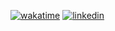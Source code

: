 [![wakatime](https://wakatime.com/badge/user/b8d911aa-990b-4f6a-bccb-67bf92d24cf7.svg)](https://wakatime.com/@b8d911aa-990b-4f6a-bccb-67bf92d24cf7)
[![linkedin](https://upload.wikimedia.org/wikipedia/commons/thumb/8/81/LinkedIn_icon.svg/1200px-LinkedIn_icon.svg.png)](https://www.linkedin.com/in/mathieu-trunet/)
